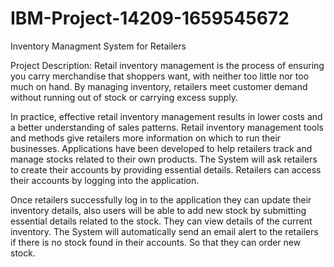 # IBM-Project-14209-1659545672
Inventory Managment System for Retailers

Project Description:
Retail inventory management is the process of ensuring you carry merchandise that shoppers want, with neither too little nor too much on hand. By managing inventory, retailers meet customer demand without running out of stock or carrying excess supply.

In practice, effective retail inventory management results in lower costs and a better understanding of sales patterns. Retail inventory management tools and methods give retailers more information on which to run their businesses. Applications have been developed to help retailers track and manage stocks related to their own products. The System will ask retailers to create their accounts by providing essential details. Retailers can access their accounts by logging into the application.

Once retailers successfully log in to the application they can update their inventory details, also users will be able to add new stock by submitting essential details related to the stock. They can view details of the current inventory. The System will automatically send an email alert to the retailers if there is no stock found in their accounts.  So that they can order new stock.
